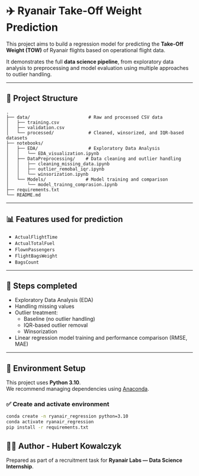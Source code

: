 # ✈️ Ryanair Take-Off Weight Prediction

This project aims to build a regression model for predicting the **Take-Off Weight (TOW)** of Ryanair flights based on operational flight data.

It demonstrates the full **data science pipeline**, from exploratory data analysis to preprocessing and model evaluation using multiple approaches to outlier handling.

---

## 📁 Project Structure

```
.
├── data/                      # Raw and processed CSV data
│   ├── training.csv
│   ├── validation.csv
│   └── processed/             # Cleaned, winsorized, and IQR-based datasets
├── notebooks/                
│   ├── EDA/                   # Exploratory Data Analysis
│   │   └── EDA_visualization.ipynb
│   ├── DataPreprocessing/    # Data cleaning and outlier handling
│   │   ├── cleaning_missing_data.ipynb
│   │   ├── outlier_remobal_iqr.ipynb
│   │   └── winsorization.ipynb
│   └── Models/               # Model training and comparison
│       └── model_trainng_comprasion.ipynb
├── requirements.txt
└── README.md
```

---

## 📊 Features used for prediction

- `ActualFlightTime`
- `ActualTotalFuel`
- `FlownPassengers`
- `FlightBagsWeight`
- `BagsCount`

---

## 🚀 Steps completed

- Exploratory Data Analysis (EDA)
- Handling missing values
- Outlier treatment:
  - Baseline (no outlier handling)
  - IQR-based outlier removal
  - Winsorization
- Linear regression model training and performance comparison (RMSE, MAE)

---

## 🔧 Environment Setup

This project uses **Python 3.10**.  
We recommend managing dependencies using [Anaconda](https://www.anaconda.com/).

### ✅ Create and activate environment

```bash
conda create -n ryanair_regression python=3.10
conda activate ryanair_regression
pip install -r requirements.txt
```



## 👨‍💻 Author - Hubert Kowalczyk

Prepared as part of a recruitment task for **Ryanair Labs — Data Science Internship**.

